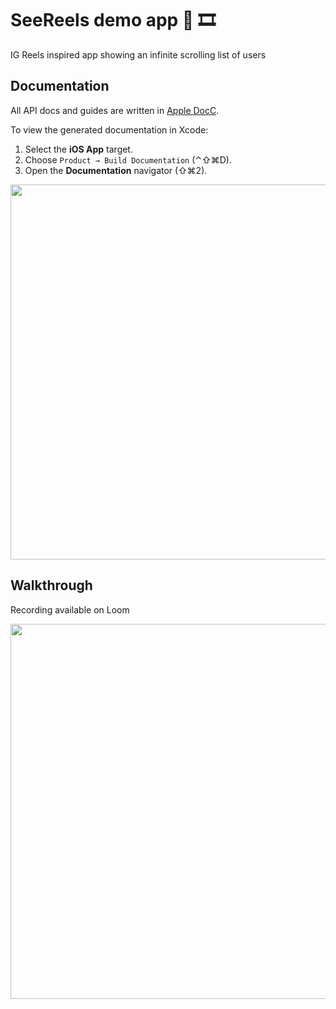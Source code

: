# SeeReels demo app 👀 🎞️

IG Reels inspired app showing an infinite scrolling list of users

## Documentation

All API docs and guides are written in [Apple DocC](https://www.swift.org/documentation/docc/).

To view the generated documentation in Xcode:

1. Select the **iOS App** target.  
2. Choose `Product → Build Documentation` (⌃⇧⌘D).  
3. Open the **Documentation** navigator (⇧⌘2).

<img src="https://github.com/user-attachments/assets/83bb0a58-328a-4ef5-b4ae-e81be237c5f4" width=600>

## Walkthrough

Recording available on Loom

<a href="https://www.loom.com/share/e13571757ad34c3bb3971d905765aa18?sid=8cbba925-5005-4166-8818-f374e1cc02db">
  <img src="https://github.com/user-attachments/assets/55959d1a-8af6-4ae5-a9f2-f1b9251ffd6c" width=600 />
</a>
